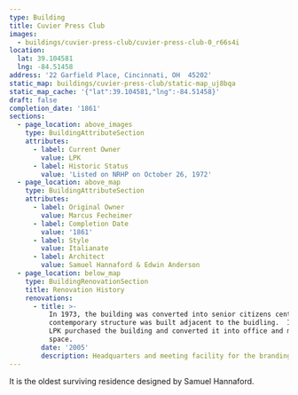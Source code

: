 ```yaml
---
type: Building
title: Cuvier Press Club
images:
  - buildings/cuvier-press-club/cuvier-press-club-0_r66s4i
location:
  lat: 39.104581
  lng: -84.51458
address: '22 Garfield Place, Cincinnati, OH  45202'
static_map: buildings/cuvier-press-club/static-map_uj8bqa
static_map_cache: '{"lat":39.104581,"lng":-84.51458}'
draft: false
completion_date: '1861'
sections:
  - page_location: above_images
    type: BuildingAttributeSection
    attributes:
      - label: Current Owner
        value: LPK
      - label: Historic Status
        value: 'Listed on NRHP on October 26, 1972'
  - page_location: above_map
    type: BuildingAttributeSection
    attributes:
      - label: Original Owner
        value: Marcus Fecheimer
      - label: Completion Date
        value: '1861'
      - label: Style
        value: Italianate
      - label: Architect
        value: Samuel Hannaford & Edwin Anderson
  - page_location: below_map
    type: BuildingRenovationSection
    title: Renovation History
    renovations:
      - title: >-
          In 1973, the building was converted into senior citizens center, and a
          contemporary structure was built adjacent to the buidling.  In 2005,
          LPK purchased the building and converted it into office and meeting
          space.
        date: '2005'
        description: Headquarters and meeting facility for the branding company.
---
```


It is the oldest surviving residence designed by Samuel Hannaford.
